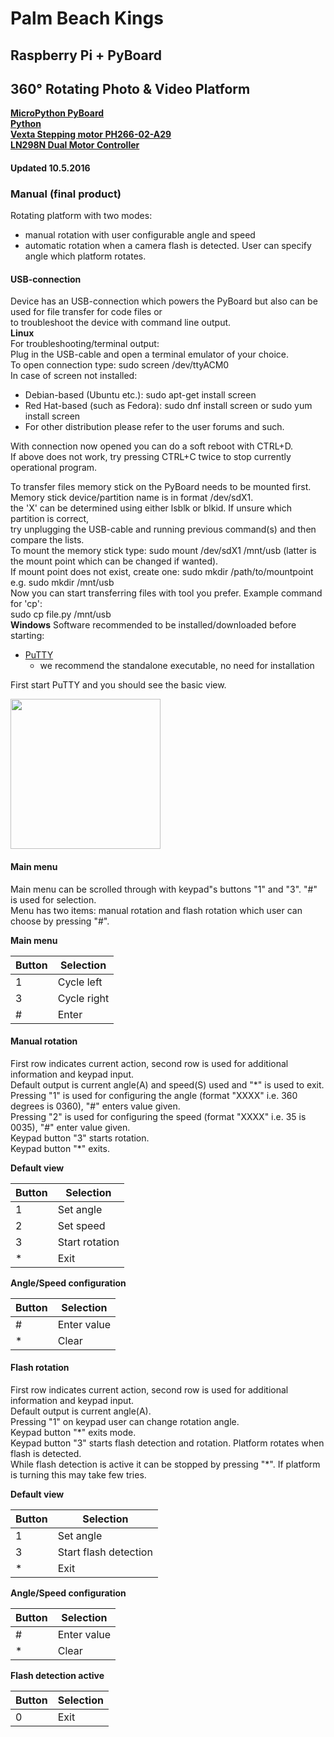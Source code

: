 # Palm Beach Kings
## Raspberry Pi + PyBoard
## 360&deg; Rotating Photo & Video Platform

**[MicroPython PyBoard](https://micropython.org/)**  
**[Python](https://www.python.org/)**  
**[Vexta Stepping motor PH266-02-A29](http://www.aasi.net/development/StepperMotors/vextaPH266-02.htm)**  
**[LN298N Dual Motor Controller](http://www.instructables.com/id/Control-DC-and-stepper-motors-with-L298N-Dual-Moto/)**  

#### Updated 10.5.2016

### Manual (final product)
Rotating platform with two modes:
* manual rotation with user configurable angle and speed
* automatic rotation when a camera flash is detected. User can specify angle which platform rotates.

#### USB-connection
Device has an USB-connection which powers the PyBoard but also can be used for file transfer for code files or  
to troubleshoot the device with command line output.  
**Linux**  
For troubleshooting/terminal output:  
Plug in the USB-cable and open a terminal emulator of your choice.  
To open connection type: sudo screen /dev/ttyACM0  
In case of screen not installed:  
*  Debian-based (Ubuntu etc.): sudo apt-get install screen
*  Red Hat-based (such as Fedora): sudo dnf install screen or sudo yum install screen
*  For other distribution please refer to the user forums and such.

With connection now opened you can do a soft reboot with CTRL+D.  
If above does not work, try pressing CTRL+C twice to stop currently operational program.  

To transfer files memory stick on the PyBoard needs to be mounted first.  
Memory stick device/partition name is in format /dev/sdX1.  
the 'X' can be determined using either lsblk or blkid. If unsure which partition is correct,  
try unplugging the USB-cable and running previous command(s) and then compare the lists.  
To mount the memory stick type: sudo mount /dev/sdX1 /mnt/usb (latter is the mount point which can be changed if wanted).  
If mount point does not exist, create one: sudo mkdir /path/to/mountpoint e.g. sudo mkdir /mnt/usb  
Now you can start transferring files with tool you prefer. Example command for 'cp':  
sudo cp file.py /mnt/usb  
**Windows**
Software recommended to be installed/downloaded before starting:
* [PuTTY](http://www.putty.org/)
  * we recommend the standalone executable, no need for installation

First start PuTTY and you should see the basic view.  
<!--![PuTTY Default View](http://i.imgur.com/co7yBa3.png =120x)-->
<img src="http://i.imgur.com/co7yBa3.png" width="240px"> 
 
#### Main menu
Main menu can be scrolled through with keypad"s buttons "1" and "3". "#" is used for selection.  
Menu has two items: manual rotation and flash rotation which user can choose by pressing "#".  

**Main menu**

| Button | Selection |
| ------ | ----------- |
| 1   | Cycle left |
| 3 | Cycle right |
| # | Enter |

#### Manual rotation
First row indicates current action, second row is used for additional information and keypad input.    
Default output is current angle(A) and speed(S) used and "\*" is used to exit.  
Pressing "1" is used for configuring the angle (format "XXXX" i.e. 360 degrees is 0360), "#" enters value given.  
Pressing "2" is used for configuring the speed (format "XXXX" i.e. 35 is 0035), "#" enter value given.  
Keypad button "3" starts rotation.  
Keypad button "\*" exits.  

**Default view**  

| Button | Selection |
| ------ | ----------- |
| 1   | Set angle |
| 2 | Set speed |
| 3    | Start rotation |
| *    | Exit |

**Angle/Speed configuration**  

| Button | Selection |
| ------ | ----------- |
| #   | Enter value |
| * | Clear |

#### Flash rotation
First row indicates current action, second row is used for additional information and keypad input.  
Default output is current angle(A).  
Pressing "1" on keypad user can change rotation angle.  
Keypad button "\*" exits mode.  
Keypad button "3" starts flash detection and rotation. Platform rotates when flash is detected.  
While flash detection is active it can be stopped by pressing "\*". If platform is turning this may take few tries.  

**Default view**  

| Button | Selection |
| ------ | ----------- |
| 1   | Set angle |
| 3    | Start flash detection |
| *    | Exit |

**Angle/Speed configuration**  

| Button | Selection |
| ------ | ----------- |
| #   | Enter value |
| * | Clear |

**Flash detection active**  

| Button | Selection |
| ------ | ----------- |
| 0   | Exit |
